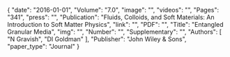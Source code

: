 {
    "date": "2016-01-01",
    "Volume": "7.0",
    "image": "",
    "videos": "",
    "Pages": "341",
    "press": "",
    "Publication": "Fluids, Colloids, and Soft Materials: An Introduction to Soft Matter Physics",
    "link": "",
    "PDF": "",
    "Title": "Entangled Granular Media",
    "img": "",
    "Number": "",
    "Supplementary": "",
    "Authors": [
        "N Gravish",
        "DI Goldman"
    ],
    "Publisher": "John Wiley & Sons",
    "paper_type": "Journal"
}